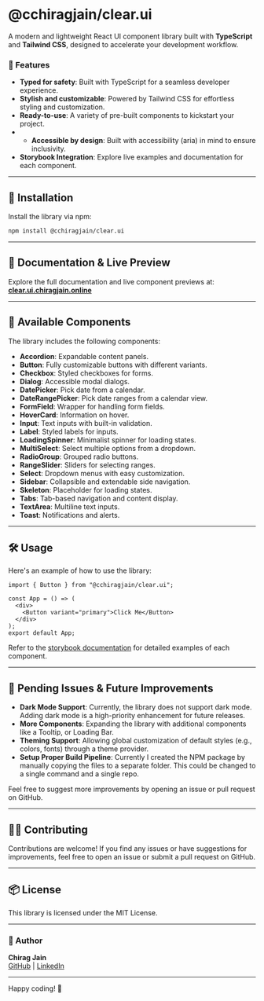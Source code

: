# @cchiragjain/clear.ui

A modern and lightweight React UI component library built with **TypeScript** and **Tailwind CSS**, designed to accelerate your development workflow.

### 🌟 Features

- **Typed for safety**: Built with TypeScript for a seamless developer experience.
- **Stylish and customizable**: Powered by Tailwind CSS for effortless styling and customization.
- **Ready-to-use**: A variety of pre-built components to kickstart your project.
- - **Accessible by design**: Built with accessibility (aria) in mind to ensure inclusivity.
- **Storybook Integration**: Explore live examples and documentation for each component.

---

## 🚀 Installation

Install the library via npm:

```bash
npm install @cchiragjain/clear.ui
```

---

## 📖 Documentation & Live Preview

Explore the full documentation and live component previews at:  
[**clear.ui.chiragjain.online**](https://clear.ui.chiragjain.online)

---

## 🧩 Available Components

The library includes the following components:

- **Accordion**: Expandable content panels.
- **Button**: Fully customizable buttons with different variants.
- **Checkbox**: Styled checkboxes for forms.
- **Dialog**: Accessible modal dialogs.
- **DatePicker**: Pick date from a calendar.
- **DateRangePicker**: Pick date ranges from a calendar view.
- **FormField**: Wrapper for handling form fields.
- **HoverCard**: Information on hover.
- **Input**: Text inputs with built-in validation.
- **Label**: Styled labels for inputs.
- **LoadingSpinner**: Minimalist spinner for loading states.
- **MultiSelect**: Select multiple options from a dropdown.
- **RadioGroup**: Grouped radio buttons.
- **RangeSlider**: Sliders for selecting ranges.
- **Select**: Dropdown menus with easy customization.
- **Sidebar**: Collapsible and extendable side navigation.
- **Skeleton**: Placeholder for loading states.
- **Tabs**: Tab-based navigation and content display.
- **TextArea**: Multiline text inputs.
- **Toast**: Notifications and alerts.

---

## 🛠️ Usage

Here's an example of how to use the library:

```tsx
import { Button } from "@cchiragjain/clear.ui";

const App = () => (
  <div>
    <Button variant="primary">Click Me</Button>
  </div>
);
export default App;
```

Refer to the [storybook documentation](https://clear.ui.chiragjain.online) for detailed examples of each component.

---

## 🔧 Pending Issues & Future Improvements

- **Dark Mode Support**: Currently, the library does not support dark mode. Adding dark mode is a high-priority enhancement for future releases.
- **More Components**: Expanding the library with additional components like a Tooltip, or Loading Bar.
- **Theming Support**: Allowing global customization of default styles (e.g., colors, fonts) through a theme provider.
- **Setup Proper Build Pipeline**: Currently I created the NPM package by manually copying the files to a separate folder. This could be changed to a single command and a single repo.

Feel free to suggest more improvements by opening an issue or pull request on GitHub.

---

## 🧑‍💻 Contributing

Contributions are welcome! If you find any issues or have suggestions for improvements, feel free to open an issue or submit a pull request on GitHub.

---

## 📦 License

This library is licensed under the MIT License.

---

### 👤 Author

**Chirag Jain**  
[GitHub](https://github.com/cchiragjain) | [LinkedIn](https://linkedin.com/in/cchiragjain)

---

Happy coding! 🎉
